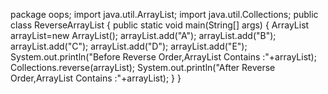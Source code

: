 
package oops; import java.util.ArrayList; import java.util.Collections; public class ReverseArrayList {  	public static void main(String[] args) { 		ArrayList arrayList=new ArrayList(); 		arrayList.add("A"); 		arrayList.add("B"); 		arrayList.add("C"); 		arrayList.add("D"); 		arrayList.add("E"); 		System.out.println("Before Reverse Order,ArrayList Contains :"+arrayList); 		Collections.reverse(arrayList); 		System.out.println("After Reverse Order,ArrayList Contains :"+arrayList);  	}  }

